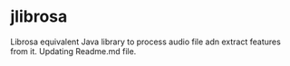# jlibrosa
Librosa equivalent Java library to process audio file adn extract features from it. Updating Readme.md file.
